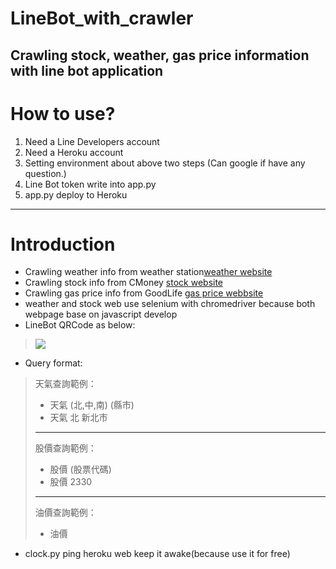 # LineBot_with_crawler
Crawling stock, weather, gas price information with line bot application
---
# How to use?
1. Need a Line Developers account
2. Need a Heroku account
3. Setting environment about above two steps (Can google if have any question.)
4. Line Bot token write into app.py
5. app.py deploy to Heroku

---
# Introduction
* Crawling weather info from weather station[weather website](https://www.cwb.gov.tw/V8/C/W/OBS_County.html?ID=10017)
* Crawling stock info from CMoney [stock website](https://www.cmoney.tw/finance/f00025.aspx?s=2330)
* Crawling gas price info from GoodLife [gas price webbsite](https://gas.goodlife.tw)
* weather and stock web use selenium with chromedriver because both webpage base on javascript develop 
* LineBot QRCode as below:
> ![](https://i.ibb.co/cvLYgrN/989vvfpc.png)
* Query format:
> 天氣查詢範例：
> * 天氣 (北,中,南) (縣市)
> * 天氣 北 新北市 
> ---
> 股價查詢範例：
> * 股價 (股票代碼)
> * 股價 2330
> ---
> 油價查詢範例：
> * 油價
* clock.py ping heroku web keep it awake(because use it for free)

